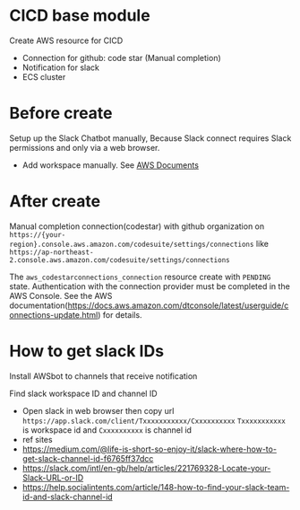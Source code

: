 # CICD base module
Create AWS resource for CICD
 - Connection for github: code star (Manual completion)
 - Notification for slack 
 - ECS cluster


# Before create
Setup up the Slack Chatbot manually, Because Slack connect requires Slack permissions and only via a  web browser.
 - Add workspace manually. See [AWS Documents](https://docs.aws.amazon.com/chatbot/latest/adminguide/slack-setup.html#slack-client-setup)


# After create

Manual completion connection(codestar) with github organization on `https://{your-region}.console.aws.amazon.com/codesuite/settings/connections` like `https://ap-northeast-2.console.aws.amazon.com/codesuite/settings/connections`

The `aws_codestarconnections_connection` resource create with `PENDING` state.
Authentication with the connection provider must be completed in the AWS Console.
See the AWS documentation(https://docs.aws.amazon.com/dtconsole/latest/userguide/connections-update.html) for details.


# How to get slack IDs

Install AWSbot to channels that receive notification

Find slack workspace ID and channel ID
- Open slack in web browser then copy url `https://app.slack.com/client/Txxxxxxxxxxx/Cxxxxxxxxxx` `Txxxxxxxxxxx` is workspace id and `Cxxxxxxxxxx` is channel id
 - ref sites
  - https://medium.com/@life-is-short-so-enjoy-it/slack-where-how-to-get-slack-channel-id-f6765ff37dcc
  - https://slack.com/intl/en-gb/help/articles/221769328-Locate-your-Slack-URL-or-ID
  - https://help.socialintents.com/article/148-how-to-find-your-slack-team-id-and-slack-channel-id